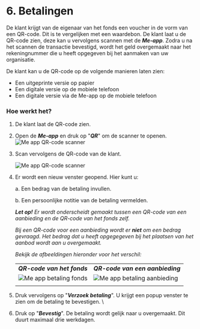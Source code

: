 # 6. Betalingen

De klant krijgt van de eigenaar van het fonds een voucher in de vorm van een QR-code. Dit is te vergelijken met een waardebon. De klant laat u de QR-code zien, deze kan u vervolgens scannen met de **_Me-app_**. Zodra u na het scannen de transactie bevestigd, wordt het geld overgemaakt naar het rekeningnummer die u heeft opgegeven bij het aanmaken van uw organisatie.

De klant kan u de QR-code op de volgende manieren laten zien:

*   Een uitgeprinte versie op papier
*   Een digitale versie op de mobiele telefoon
*   Een digitale versie via de Me-app op de mobiele telefoon


### Hoe werkt het?

1.  De klant laat de QR-code zien.

1.  Open de **_Me-app_** en druk op "_**QR**_" om de scanner te openen.
    <img src="https://raw.githubusercontent.com/teamforus/manuals/master/img/manual-aanbieder-meapp-qr.png" alt="Me app QR-code scanner">

1.  Scan vervolgens de QR-code van de klant.

    <img src="https://raw.githubusercontent.com/teamforus/manuals/master/img/manual-aanbieder-meapp-scan.jpg" alt="Me app QR-code scanner">

1.  Er wordt een nieuw venster geopend. Hier kunt u:

    a.  Een bedrag van de betaling invullen.

    b.  Een persoonlijke notitie van de betaling vermelden.

    _**Let op!**_ _Er wordt onderscheidt gemaakt tussen een QR-code van een aanbieding en de QR-code van het fonds zelf._

    _Bij een QR-code voor een aanbieding wordt er **niet** om een bedrag gevraagd. Het bedrag dat u heeft opgegegeven bij het plaatsen van het aanbod wordt aan u overgemaakt._

    _Bekijk de afbeeldingen hieronder voor het verschil:_

    <table>
      <tr>
       <td><strong><em>QR-code van het fonds</em></strong>
       </td>
       <td><strong><em>QR-code van een aanbieding</em></strong>
       </td>
      </tr>
      <tr>
       <td>

    <img src="https://raw.githubusercontent.com/teamforus/manuals/master/img/manual-aanbieder-meapp-betaling-fonds.png" alt="Me app betaling fonds">

       </td>
       <td>

    <img src="https://raw.githubusercontent.com/teamforus/manuals/master/img/manual-aanbieder-meapp-betaling-Aanbiedingen.png" alt="Me app betaling aanbieding">

       </td>
      </tr>
      <tr>
       <td>
       </td>
       <td>
       </td>
      </tr>
    </table>

1.  Druk vervolgens op "**_Verzoek betaling_**". U krijgt een popup venster te zien om de betaling te bevestigen. \

1.  Druk op "**_Bevestig_**". De betaling wordt gelijk naar u overgemaakt. Dit duurt maximaal drie werkdagen.
